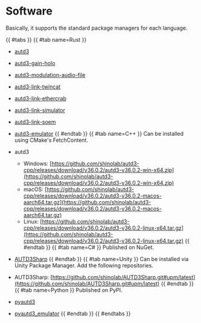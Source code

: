 # Software


Basically, it supports the standard package managers for each language.

{{ #tabs }}
{{ #tab name=Rust }}
- [autd3](https://crates.io/crates/autd3)
- [autd3-gain-holo](https://crates.io/crates/autd3-gain-holo)
- [autd3-modulation-audio-file](https://crates.io/crates/autd3-modulation-audio-file)
- [autd3-link-twincat](https://crates.io/crates/autd3-link-twincat)
- [autd3-link-ethercrab](https://crates.io/crates/autd3-link-ethercrab)
- [autd3-link-simulator](https://crates.io/crates/autd3-link-simulator)
- [autd3-link-soem](https://crates.io/crates/autd3-link-soem)
- [autd3-emulator](https://crates.io/crates/autd3-emulator)
{{ #endtab }}
{{ #tab name=C++ }}
Can be installed using CMake's FetchContent.

- autd3
    - Windows: [https://github.com/shinolab/autd3-cpp/releases/download/v36.0.2/autd3-v36.0.2-win-x64.zip](https://github.com/shinolab/autd3-cpp/releases/download/v36.0.2/autd3-v36.0.2-win-x64.zip)
    - macOS: [https://github.com/shinolab/autd3-cpp/releases/download/v36.0.2/autd3-v36.0.2-macos-aarch64.tar.gz](https://github.com/shinolab/autd3-cpp/releases/download/v36.0.2/autd3-v36.0.2-macos-aarch64.tar.gz)
    - Linux: [https://github.com/shinolab/autd3-cpp/releases/download/v36.0.2/autd3-v36.0.2-linux-x64.tar.gz](https://github.com/shinolab/autd3-cpp/releases/download/v36.0.2/autd3-v36.0.2-linux-x64.tar.gz)
{{ #endtab }}
{{ #tab name=C# }}
Published on NuGet.

- [AUTD3Sharp](https://www.nuget.org/packages/AUTD3Sharp)
{{ #endtab }}
{{ #tab name=Unity }}
Can be installed via Unity Package Manager.
Add the following repositories.
- AUTD3Sharp: [https://github.com/shinolab/AUTD3Sharp.git#upm/latest](https://github.com/shinolab/AUTD3Sharp.git#upm/latest)
{{ #endtab }}
{{ #tab name=Python }}
Published on PyPI.

- [pyautd3](https://pypi.org/project/pyautd3/)
- [pyautd3_emulator](https://pypi.org/project/pyautd3_emulator/)
{{ #endtab }}
{{ #endtabs }}

